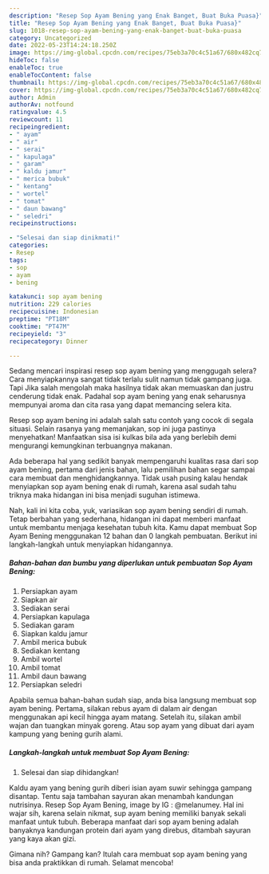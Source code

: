 ```yaml
---
description: "Resep Sop Ayam Bening yang Enak Banget, Buat Buka Puasa}"
title: "Resep Sop Ayam Bening yang Enak Banget, Buat Buka Puasa}"
slug: 1018-resep-sop-ayam-bening-yang-enak-banget-buat-buka-puasa
category: Uncategorized
date: 2022-05-23T14:24:18.250Z
image: https://img-global.cpcdn.com/recipes/75eb3a70c4c51a67/680x482cq70/sop-ayam-bening-foto-resep-utama.jpg
hideToc: false
enableToc: true
enableTocContent: false
thumbnail: https://img-global.cpcdn.com/recipes/75eb3a70c4c51a67/680x482cq70/sop-ayam-bening-foto-resep-utama.jpg
cover: https://img-global.cpcdn.com/recipes/75eb3a70c4c51a67/680x482cq70/sop-ayam-bening-foto-resep-utama.jpg
author: Admin
authorAv: notfound
ratingvalue: 4.5
reviewcount: 11
recipeingredient:
- " ayam"
- " air"
- " serai"
- " kapulaga"
- " garam"
- " kaldu jamur"
- " merica bubuk"
- " kentang"
- " wortel"
- " tomat"
- " daun bawang"
- " seledri"
recipeinstructions:

- "Selesai dan siap dinikmati!"
categories:
- Resep
tags:
- sop
- ayam
- bening

katakunci: sop ayam bening 
nutrition: 229 calories
recipecuisine: Indonesian
preptime: "PT18M"
cooktime: "PT47M"
recipeyield: "3"
recipecategory: Dinner

---
```



Sedang mencari inspirasi resep sop ayam bening yang menggugah selera? Cara menyiapkannya sangat tidak terlalu sulit namun tidak gampang juga. Tapi Jika salah mengolah maka hasilnya tidak akan memuaskan dan justru cenderung tidak enak. Padahal sop ayam bening yang enak seharusnya mempunyai aroma dan cita rasa yang dapat memancing selera kita.


Resep sop ayam bening ini adalah salah satu contoh yang cocok di segala situasi. Selain rasanya yang memanjakan, sop ini juga pastinya menyehatkan! Manfaatkan sisa isi kulkas bila ada yang berlebih demi mengurangi kemungkinan terbuangnya makanan.

Ada beberapa hal yang sedikit banyak mempengaruhi kualitas rasa dari sop ayam bening, pertama dari jenis bahan, lalu pemilihan bahan segar sampai cara membuat dan menghidangkannya. Tidak usah pusing kalau hendak menyiapkan sop ayam bening enak di rumah, karena asal sudah tahu triknya maka hidangan ini bisa menjadi suguhan istimewa.


Nah, kali ini kita coba, yuk, variasikan sop ayam bening sendiri di rumah. Tetap berbahan yang sederhana, hidangan ini dapat memberi manfaat untuk membantu menjaga kesehatan tubuh kita. Kamu dapat membuat Sop Ayam Bening menggunakan 12 bahan dan 0 langkah pembuatan. Berikut ini langkah-langkah untuk menyiapkan hidangannya.

<!--inarticleads1-->

##### Bahan-bahan dan bumbu yang diperlukan untuk pembuatan Sop Ayam Bening:

1. Persiapkan  ayam
1. Siapkan  air
1. Sediakan  serai
1. Persiapkan  kapulaga
1. Sediakan  garam
1. Siapkan  kaldu jamur
1. Ambil  merica bubuk
1. Sediakan  kentang
1. Ambil  wortel
1. Ambil  tomat
1. Ambil  daun bawang
1. Persiapkan  seledri


Apabila semua bahan-bahan sudah siap, anda bisa langsung membuat sop ayam bening. Pertama, silakan rebus ayam di dalam air dengan menggunakan api kecil hingga ayam matang. Setelah itu, silakan ambil wajan dan tuangkan minyak goreng. Atau sop ayam yang dibuat dari ayam kampung yang bening gurih alami. 

<!--inarticleads2-->

##### Langkah-langkah untuk membuat Sop Ayam Bening:


1. Selesai dan siap dihidangkan!

Kaldu ayam yang bening gurih diberi isian ayam suwir sehingga gampang disantap. Tentu saja tambahan sayuran akan menambah kandungan nutrisinya. Resep Sop Ayam Bening, image by IG : @melanumey. Hal ini wajar sih, karena selain nikmat, sup ayam bening memiliki banyak sekali manfaat untuk tubuh. Beberapa manfaat dari sop ayam bening adalah banyaknya kandungan protein dari ayam yang direbus, ditambah sayuran yang kaya akan gizi. 

Gimana nih? Gampang kan? Itulah cara membuat sop ayam bening yang bisa anda praktikkan di rumah. Selamat mencoba!
